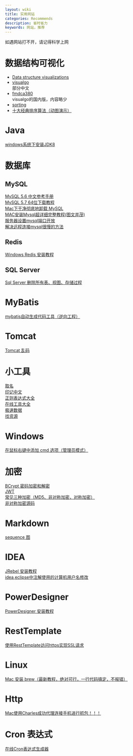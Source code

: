```yaml
---
layout: wiki
title: 实用网站
categories: Recommends
description: 省时省力
keywords: 网站，推荐
---
```


如遇网站打不开，请记得科学上网

# 数据结构可视化
- [Data structure visualizations](http://www.cs.usfca.edu/~galles/visualization/Algorithms.html)
- [visualgo](https://visualgo.net/zh)<br>
	部分中文
- [fmdca380](http://ds.fmdca380.com/index.html)<br>
	visualgo的国内版，内容略少
- [sorting](http://sorting.at/)
- [十大经典排序算法（动图演示）](https://www.cnblogs.com/onepixel/articles/7674659.html)



# Java
[windows系统下安装JDK8](https://www.cnblogs.com/heqiyoujing/p/9502726.html)

# 数据库
## MySQL
[MySQL 5.6 中文参考手册](https://github.com/mysql2cn/manual56)<br>
[MySQL 5.7 64位下载教程](https://blog.csdn.net/mulinghanxue/article/details/93917244)<br>
[Mac下干净彻底地卸载 MySQL](https://www.jianshu.com/p/276c1271ae14)<br>
[MAC安装Mysql超详细完整教程(图文并茂)](https://blog.csdn.net/baidu_26315231/article/details/88963558)<br>
[服务器设置mysql端口开放](https://blog.csdn.net/sinat_41679832/article/details/104790108)<br>
[解决远程连接mysql很慢的方法](https://www.cnblogs.com/shenyixin/p/10478604.html)
## Redis
[Windows Redis 安装教程](https://blog.csdn.net/weixin_41381863/article/details/88231397)
## SQL Server
[Sql Server 删除所有表、视图、存储过程](https://www.cnblogs.com/pingming/p/4713467.html)

# MyBatis
[mybatis自动生成代码工具（逆向工程）](https://www.cnblogs.com/michaelcnblogs/p/11333031.html)

# Tomcat
[Tomcat 乱码](https://blog.csdn.net/qq_25775675/article/details/104839569)

# 小工具
[取名](https://unbug.github.io/codelf)<br>
[印记中文](https://docschina.org/)<br>
[正则表达式大全](https://any86.github.io/any-rule/)<br>
[在线工具大全](https://tool.lu/)<br>
[极速数据](https://tool.jisuapi.com/)<br>
[找资源](http://www.549.tv/)

# Windows
[在鼠标右键中添加 cmd 选项（管理员模式）](https://blog.csdn.net/ujsDui/article/details/79191921)

# 加密
[BCrypt 密码加密和解密](https://www.jianshu.com/p/fc910a1f7c8d/)<br>
[JWT](https://www.jianshu.com/p/576dbf44b2ae)<br>
[常见三种加密（MD5、非对称加密，对称加密）](https://www.cnblogs.com/shoshana-kong/p/10934550.html)<br>
[非对称加密源码](https://www.cnblogs.com/frank-quan/p/7073457.html)



# Markdown
[sequence 图](https://www.jianshu.com/p/70e329dd4a00)

# IDEA
[JRebel 安装教程](https://blog.csdn.net/lianghecai52171314/article/details/105637251)<br>
[idea,eclipse中注解使用的计算机用户名修改](https://blog.csdn.net/GrondBellion/article/details/111312246)

# PowerDesigner
[PowerDesigner 安装教程](https://blog.csdn.net/csdn_0911/article/details/83106782)

# RestTemplate
[使用RestTemplate访问https实现SSL请求](https://blog.csdn.net/MyronCham/article/details/103481046)

# Linux
[Mac 安装 brew（最新教程，绝对可行，一行代码搞定，不报错）](https://www.cnblogs.com/liyihua/p/12753163.html)

# Http
[Mac使用Charles成功代理连接手机进行抓包！！！](https://segmentfault.com/a/1190000040638947)

# Cron 表达式
[在线Cron表达式生成器](https://cron.qqe2.com/)
